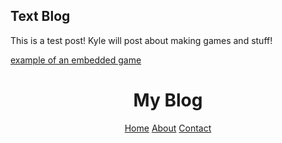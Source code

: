 ## Text Blog 

This is a test post!
Kyle will post about making games and stuff!

<a href="games/gondolagallery/Web build 1.1/Web build 1.1/index.html">example of an embedded game</a> 



<head>
    <body>
        <header>
            <div class="container">
            <h1>My Blog</h1>
            <nav>
                <a href="#">Home</a>
                <a href="#">About</a>
                <a href="#">Contact</a>
            </nav>
        </header>
    </body>
</head>